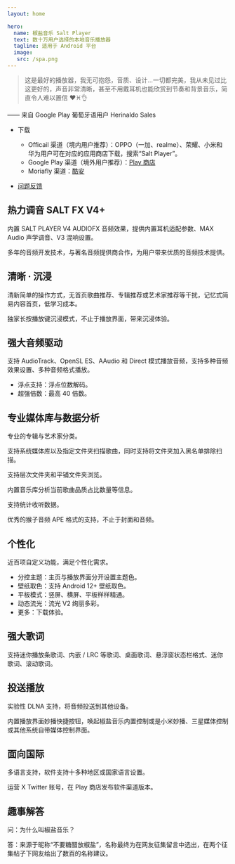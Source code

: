```yaml
---
layout: home

hero:
  name: 椒盐音乐 Salt Player
  text: 数十万用户选择的本地音乐播放器
  tagline: 适用于 Android 平台
  image:
   src: /spa.png
---
```


> 这是最好的播放器，我无可抱怨，音质、设计...一切都完美，我从未见过比这更好的，声音非常清晰，甚至不用戴耳机也能欣赏到节奏和背景音乐，简直令人难以置信 ❤♓👌

—— 来自 Google Play 葡萄牙语用户 Herinaldo Sales

- 下载
  - Officail 渠道（境内用户推荐）：OPPO（一加、realme）、荣耀、小米和华为用户可在对应的应用商店下载，搜索“Salt Player”。 
  - Google Play 渠道（境外用户推荐）：[Play 商店](https://play.google.com/store/apps/details?id=com.salt.music)
  - Moriafly 渠道：[酷安](https://www.coolapk.com/apk/com.salt.music)

- [问题反馈](/program/salt-player-issue)

## 热力调音 SALT FX V4+

内置 SALT PLAYER V4 AUDIOFX 音频效果，提供内置耳机适配参数、MAX Audio 声学调音、V3 混响设置。

多年的音频开发技术，与著名音频提供商合作，为用户带来优质的音频技术提供。

## 清晰 · 沉浸

清新简单的操作方式，无首页歌曲推荐、专辑推荐或艺术家推荐等干扰，记忆式简易内容首页，低学习成本。

独家长按播放键沉浸模式，不止于播放界面，带来沉浸体验。

## 强大音频驱动

支持 AudioTrack、OpenSL ES、AAudio 和 Direct 模式播放音频，支持多种音频效果设置、多种音频格式播放。

- 浮点支持：浮点位数解码。
- 超强倍数：最高 40 倍数。

## 专业媒体库与数据分析

专业的专辑与艺术家分类。

支持系统媒体库以及指定文件夹扫描歌曲，同时支持将文件夹加入黑名单排除扫描。

支持层次文件夹和平铺文件夹浏览。

内置音乐库分析当前歌曲品质占比数量等信息。

支持统计收听数据。

优秀的猴子音频 APE 格式的支持，不止于封面和音频。

## 个性化

近百项自定义功能，满足个性化需求。

- 分控主题：主页与播放界面分开设置主题色。
- 壁纸取色：支持 Android 12+ 壁纸取色。
- 平板模式：竖屏、横屏、平板样样精通。
- 动态流光：流光 V2 绚丽多彩。
- 更多：下载体验。

## 强大歌词

支持迷你播放条歌词、内嵌 / LRC 等歌词、桌面歌词、悬浮窗状态栏格式、迷你歌词、滚动歌词。

## 投送播放

实验性 DLNA 支持，将音频投送到其他设备。

内置播放界面妙播快捷按钮，唤起椒盐音乐内置控制或是小米妙播、三星媒体控制或其他系统自带媒体控制界面。

## 面向国际

多语言支持，软件支持十多种地区或国家语言设置。

运营 X Twitter 账号，在 Play 商店发布软件渠道版本。

## 趣事解答

问：为什么叫椒盐音乐？

答：来源于昵称“不要糖醋放椒盐”，名称最终为在网友征集留言中选出，在两个征集帖子下网友给出了数百的名称建议。